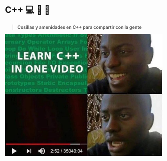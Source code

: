 # C++ :computer: :floppy_disk: :dvd:  
>**Cosillas y amenidades en C++ para compartir con la gente**  

![](.img/1.jpg)
